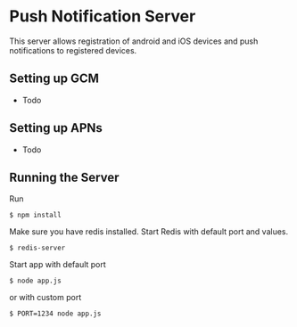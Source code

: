 # Push Notification Server
This server allows registration of android and iOS devices and push notifications to registered devices.

## Setting up GCM
* Todo

## Setting up APNs
* Todo

## Running the Server

Run 
```
$ npm install
```
Make sure you have redis installed. Start Redis with default port and values.
```
$ redis-server
```
Start app with default port
```
$ node app.js
```
or with custom port
```
$ PORT=1234 node app.js
```
